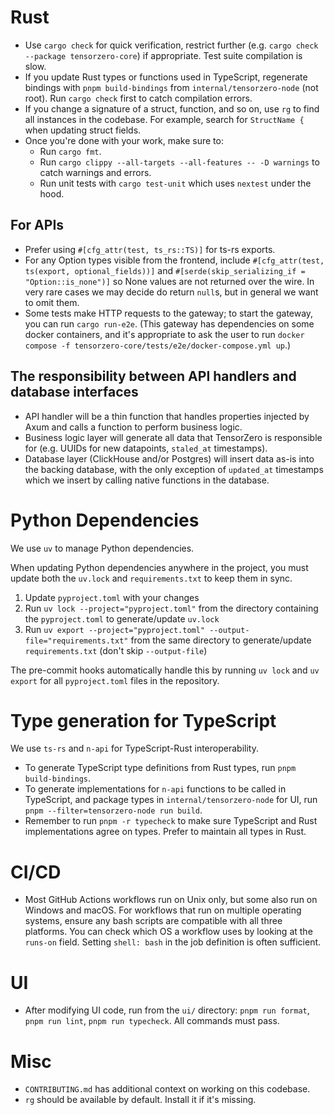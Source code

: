 # Rust

- Use `cargo check` for quick verification, restrict further (e.g. `cargo check --package tensorzero-core`) if appropriate. Test suite compilation is slow.
- If you update Rust types or functions used in TypeScript, regenerate bindings with `pnpm build-bindings` from `internal/tensorzero-node` (not root). Run `cargo check` first to catch compilation errors.
- If you change a signature of a struct, function, and so on, use `rg` to find all instances in the codebase. For example, search for `StructName {` when updating struct fields.
- Once you're done with your work, make sure to:
  - Run `cargo fmt`.
  - Run `cargo clippy --all-targets --all-features -- -D warnings` to catch warnings and errors.
  - Run unit tests with `cargo test-unit` which uses `nextest` under the hood.

## For APIs

- Prefer using `#[cfg_attr(test, ts_rs::TS)]` for ts-rs exports.
- For any Option types visible from the frontend, include `#[cfg_attr(test, ts(export, optional_fields))]` and `#[serde(skip_serializing_if = "Option::is_none")]` so None values are not returned over the wire. In very rare cases we may decide do return `null`s, but in general we want to omit them.
- Some tests make HTTP requests to the gateway; to start the gateway, you can run `cargo run-e2e`. (This gateway has dependencies on some docker containers, and it's appropriate to ask the user to run `docker compose -f tensorzero-core/tests/e2e/docker-compose.yml up`.)

## The responsibility between API handlers and database interfaces

- API handler will be a thin function that handles properties injected by Axum and calls a function to perform business logic.
- Business logic layer will generate all data that TensorZero is responsible for (e.g. UUIDs for new datapoints, `staled_at` timestamps).
- Database layer (ClickHouse and/or Postgres) will insert data as-is into the backing database, with the only exception of `updated_at` timestamps which we insert by calling native functions in the database.

# Python Dependencies

We use `uv` to manage Python dependencies.

When updating Python dependencies anywhere in the project, you must update both the `uv.lock` and `requirements.txt` to keep them in sync.

1. Update `pyproject.toml` with your changes
2. Run `uv lock --project="pyproject.toml"` from the directory containing the `pyproject.toml` to generate/update `uv.lock`
3. Run `uv export --project="pyproject.toml" --output-file="requirements.txt"` from the same directory to generate/update `requirements.txt` (don't skip `--output-file`)

The pre-commit hooks automatically handle this by running `uv lock` and `uv export` for all `pyproject.toml` files in the repository.

# Type generation for TypeScript

We use `ts-rs` and `n-api` for TypeScript-Rust interoperability.

- To generate TypeScript type definitions from Rust types, run `pnpm build-bindings`.
- To generate implementations for `n-api` functions to be called in TypeScript, and package types in `internal/tensorzero-node` for UI, run `pnpm --filter=tensorzero-node run build`.
- Remember to run `pnpm -r typecheck` to make sure TypeScript and Rust implementations agree on types. Prefer to maintain all types in Rust.

# CI/CD

- Most GitHub Actions workflows run on Unix only, but some also run on Windows and macOS. For workflows that run on multiple operating systems, ensure any bash scripts are compatible with all three platforms. You can check which OS a workflow uses by looking at the `runs-on` field. Setting `shell: bash` in the job definition is often sufficient.

# UI

- After modifying UI code, run from the `ui/` directory: `pnpm run format`, `pnpm run lint`, `pnpm run typecheck`. All commands must pass.

# Misc

- `CONTRIBUTING.md` has additional context on working on this codebase.
- `rg` should be available by default. Install it if it's missing.

